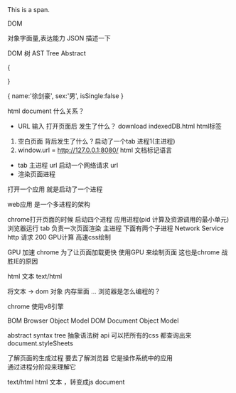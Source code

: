 <div id="root">
    <span class="demo">
        This is a span.
  </span>
    <p>DOM</p>
</div>

对象字面量,表达能力
JSON  描述一下


DOM 树  AST  Tree  Abstract 

{

}



{
  name:'徐剑豪',
  sex:'男',
  isSingle:false
}






html document  什么关系？

- URL  输入  打开页面后 发生了什么？
  download  indexedDB.html  html标签
1. 空白页面  背后发生了什么 ?
    启动了一个tab  进程1(主进程)
2. window.url = http://127.0.0.1:8080/
html 文档标记语言
- tab  主进程 url 
 启动一个网络请求  url
- 渲染页面进程

 打开一个应用 就是启动了一个进程

 web应用 是一个多进程的架构  

chrome打开页面的时候 
启动四个进程  应用进程(pid  计算及资源调用的最小单元)   浏览器运行
tab  负责一次页面渲染   主进程
下面有两个子进程  Network Service  http 请求  200
GPU计算  高速css绘制

GPU  加速   chrome  为了让页面加载更快  使用GPU 来绘制页面 这也是chrome 战胜IE的原因

html 文本  text/html 

将文本 ->  dom 对象  内存里面 ...  浏览器是怎么编程的？

chrome  使用v8引擎

BOM Browser  Object Model
DOM Document Object Model

 abstract syntax  tree  抽象语法树
api  可以把所有的css 都查询出来 document.styleSheets


了解页面的生成过程   要去了解浏览器  它是操作系统中的应用   
通过进程分阶段来理解它

text/html   html  文本  ，转变成js  document  